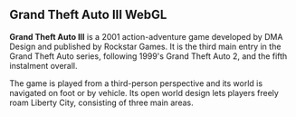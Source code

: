 ## Grand Theft Auto III WebGL
**Grand Theft Auto III** is a 2001 action-adventure game developed by DMA Design and published by Rockstar Games. 
It is the third main entry in the Grand Theft Auto series, following 1999's Grand Theft Auto 2, and the fifth instalment overall. 

The game is played from a third-person perspective and its world is navigated on foot or by vehicle. Its open world design lets players freely roam Liberty City, consisting of three main areas.
